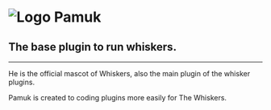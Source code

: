 ![Logo](https://avatars3.githubusercontent.com/u/17855120?v=3&s=200)  **Pamuk**
=====================
The base plugin to run whiskers.
-------

-------
He is the official mascot of Whiskers, also the main plugin of the whisker plugins.

Pamuk is created to coding plugins more easily for The Whiskers.
